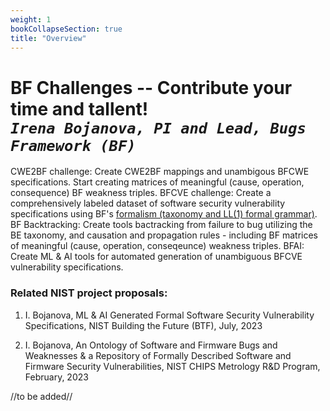 ```yaml
---
weight: 1
bookCollapseSection: true
title: "Overview"
---
```

# BF Challenges -- Contribute your time and tallent!<br/>_`Irena Bojanova, PI and Lead, Bugs Framework (BF)`_

CWE2BF challenge: Create CWE2BF mappings and unambigous BFCWE specifications. Start creating matrices of meaningful (cause, operation, consequence) BF weakness triples.
BFCVE challenge: Create a comprehensively labeled dataset of software security vulnerability specifications using BF's [formalism (taxonomy and LL(1) formal grammar)](/BF/info/bf-classes/).
BF Backtracking: Create tools bactracking from failure to bug utilizing the BE taxonomy, and causation and propagation rules - including BF matrices of meaningful (cause, operation, conseqeunce) weakness triples.
BFAI: Create ML & AI tools for automated generation of unambiguous BFCVE vulnerability specifications.

### Related NIST project proposals:

1. I. Bojanova, ML & AI Generated Formal Software Security Vulnerability Specifications, NIST Building the Future (BTF), July, 2023

2. I. Bojanova, An Ontology of Software and Firmware Bugs and Weaknesses & a Repository of Formally Described Software and Firmware Security Vulnerabilities, NIST CHIPS Metrology R&D Program, February, 2023

//to be added//